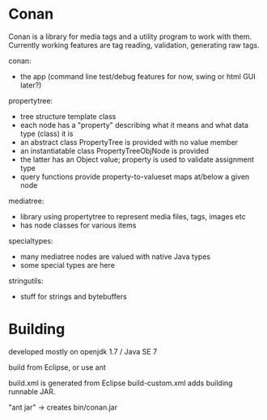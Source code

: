 Conan
=====

Conan is a library for media tags and a utility program to work with them.
Currently working features are tag reading, validation, generating raw tags.

conan:
* the app (command line test/debug features for now, swing or html GUI later?)

propertytree:
* tree structure template class
* each node has a "property" describing what it means and what data type (class) it is
* an abstract class PropertyTree is provided with no value member
* an instantiatable class PropertyTreeObjNode is provided 
* the latter has an Object value; property is used to validate assignment type
* query functions provide property-to-valueset maps at/below a given node

mediatree:
* library using propertytree to represent media files, tags, images etc
* has node classes for various items

specialtypes:
* many mediatree nodes are valued with native Java types
* some special types are here

stringutils:
* stuff for strings and bytebuffers

Building
========

developed mostly on openjdk 1.7 / Java SE 7

build from Eclipse, or use ant

build.xml is generated from Eclipse
build-custom.xml adds building runnable JAR.

"ant jar" -> creates bin/conan.jar
